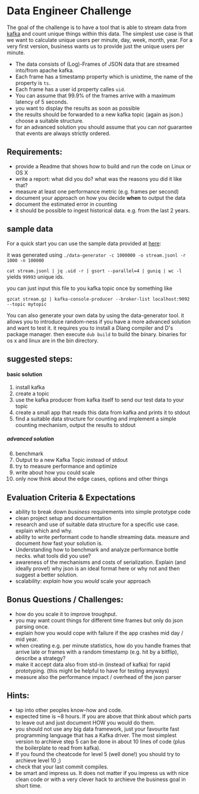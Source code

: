 
# Data Engineer Challenge

The goal of the challenge is to have a tool that is able
to stream data from [kafka](http://kafka.apache.org/) and count unique things within this data.
The simplest use case is that we want to calculate unique users per minute, day, week, month, year. For a very first version, business wants us to provide just the unique users per minute.   

- The data consists of (Log)-Frames of JSON data that are streamed into/from apache kafka. 
- Each frame has a timestamp property which is unixtime, the name of the property is `ts`.
- Each frame has a user id property calles `uid`. 
- You can assume that 99.9% of the frames arrive with a maximum latency of 5 seconds. 
- you want to display the results as soon as possible
- the results should be forwarded to a new kafka topic (again as json.) choose a suitable structure. 
- for an advanced solution you should assume that you can *not* guarantee that events are always strictly ordered.

## Requirements:
- provide a Readme that shows how to build and run the code on Linux or OS X
- write a report: what did you do? what was the reasons you did it like that?
- measure at least one performance metric (e.g. frames per second)
- document your approach on how you decide **when** to output the data 
- document the estimated error in counting
- it should be possible to ingest historical data. e.g. from the last 2 years.

## sample data

For a quick start you can use the sample data provided at [here](https://tda-public.s3.eu-central-1.amazonaws.com/hire-challenge/stream.jsonl.gz):

it was generated using `./data-generator -c 1000000 -o stream.jsonl -r 1000 -n 100000`

`cat stream.jsonl | jq .uid -r | gsort --parallel=4 | guniq | wc -l` yields `99993` unique ids.

you can just input this file to you kafka topic once by something like 

`gzcat stream.gz | kafka-console-producer --broker-list localhost:9092 --topic mytopic`  

You can also generate your own data by using the data-generator tool. it allows you to introduce random-ness if you have a more advanced solution and want to test it. it requires you to install a Dlang compiler and D's package manager. then execute `dub build` to build the binary. binaries for os x and linux are in the bin directory.

## suggested steps:

#### basic solution
1. install kafka
2. create a topic
3. use the kafka producer from kafka itself to send our test data to your topic
4. create a small app that reads this data from kafka and prints it to stdout
5. find a suitable data structure for counting and implement a simple counting mechanism, output the results to stdout
##### advanced solution
6. benchmark 
7. Output to a new Kafka Topic instead of stdout
8. try to measure performance and optimize
9. write about how you could scale
10. only now think about the edge cases, options and other things

## Evaluation Criteria & Expectations

- ability to break down *business* requirements into simple prototype code
- clean project setup and documentation
- research and use of suitable data structure for a specific use case. explain which and why.
- ability to write performant code to handle streaming data. measure and document _how_ fast your solution is.
- Understanding how to benchmark and analyze performance bottle necks. what tools did you use?
- awareness of the mechanisms and costs of serialization. Explain (and ideally prove!) why json is an ideal format here or why not and then suggest a better solution.
- scalability: _explain_ how you _would_ scale your approach


## Bonus Questions / Challenges:

- how do you scale it to improve troughput.
- you may want count things for different time frames but only do json parsing once.
- explain how you would cope with failure if the app crashes mid day / mid year. 
- when creating e.g. per minute statistics, how do you handle frames that arrive late or frames with a random timestamp (e.g. hit by a bitflip), describe a strategy?
- make it accept data also from std-in (instead of kafka) for rapid prototyping. (this might be helpful to have for testing anyways)
- measure also the performance impact / overhead of the json parser

## Hints:

- tap into other peoples know-how and code. 
- expected time is ~8 hours. If you are above that think about which parts to leave out and just document HOW you would do them. 
- you should not use any big data framework, just your favourite fast programming language that has a Kafka driver. The most simplest version to archieve step 5 can be done in about 10 lines of code (plus the boilerplate to read from kafka). 
- If you found the cheatcode for level 5 (well done!) you should try to archieve level 10 ;)
- check that your last commit compiles.
- be smart and impress us. It does not matter if you impress us with nice clean code or with a very clever hack to archieve the business goal in short time.


